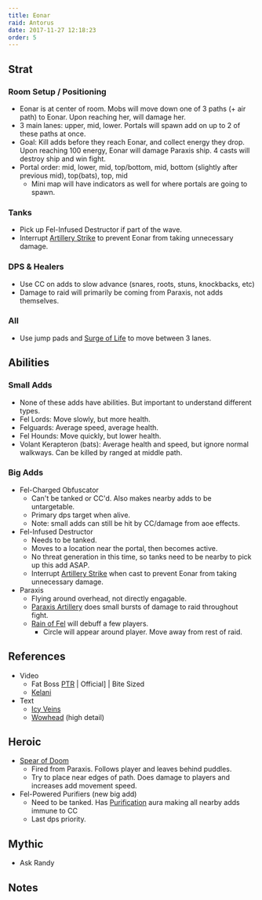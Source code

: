 ```yaml
---
title: Eonar
raid: Antorus
date: 2017-11-27 12:18:23
order: 5
---
```


## Strat
### Room Setup / Positioning
- Eonar is at center of room.  Mobs will move down one of 3 paths (+ air path) to Eonar.  Upon reaching her, will damage her.  
- 3 main lanes: upper, mid, lower.  Portals will spawn add on up to 2 of these paths at once.   
- Goal: Kill adds before they reach Eonar, and collect energy they drop.  Upon reaching 100 energy, Eonar will damage Paraxis ship.  4 casts will destroy ship and win fight.
- Portal order: mid, lower, mid, top/bottom, mid, bottom (slightly after previous mid), top(bats), top, mid
  - Mini map will have indicators as well for where portals are going to spawn.


### Tanks
- Pick up Fel-Infused Destructor if part of the wave.  
- Interrupt [Artillery Strike](http://www.wowhead.com/spell=246305) to prevent Eonar from taking unnecessary damage. 

### DPS & Healers
- Use CC on adds to slow advance (snares, roots, stuns, knockbacks, etc)  
- Damage to raid will primarily be coming from Paraxis, not adds themselves.  

### All
- Use jump pads and [Surge of Life](http://www.wowhead.com/spell=245781) to move between 3 lanes.

## Abilities
### Small Adds  
- None of these adds have abilities.  But important to understand different types.  
- Fel Lords: Move slowly, but more health.  
- Felguards: Average speed, average health.  
- Fel Hounds: Move quickly, but lower health.  
- Volant Kerapteron (bats):  Average health and speed, but ignore normal walkways.  Can be killed by ranged at middle path.  

### Big Adds   
- Fel-Charged Obfuscator
  - Can't be tanked or CC'd.  Also makes nearby adds to be untargetable.  
  - Primary dps target when alive.
  - Note: small adds can still be hit by CC/damage from aoe effects.  
- Fel-Infused Destructor  
  - Needs to be tanked.  
  - Moves to a location near the portal, then becomes active.  
  - No threat generation in this time, so tanks need to be nearby to pick up this add ASAP.  
  - Interrupt [Artillery Strike](http://www.wowhead.com/spell=246305) when cast to prevent Eonar from taking unnecessary damage.  
- Paraxis  
  - Flying around overhead, not directly engagable.  
  - [Paraxis Artillery](http://www.wowhead.com/spell=246313) does small bursts of damage to raid throughout fight.  
  - [Rain of Fel](http://www.wowhead.com/spell=248326) will debuff a few players.  
    - Circle will appear around player.  Move away from rest of raid.  
  
## References
- Video
  - Fat Boss [PTR]() | Official] | Bite Sized
  - [Kelani]()
- Text
  - [Icy Veins]()
  - [Wowhead]() (high detail)

## Heroic
- [Spear of Doom](http://www.wowhead.com/spell=248861)  
  - Fired from Paraxis.  Follows player and leaves behind puddles.  
  - Try to place near edges of path.  Does damage to players and increases add movement speed.
- Fel-Powered Purifiers (new big add)
  - Need to be tanked. Has [Purification](http://www.wowhead.com/spell=250073) aura making all nearby adds immune to CC
  - Last dps priority.

## Mythic
- Ask Randy

## Notes